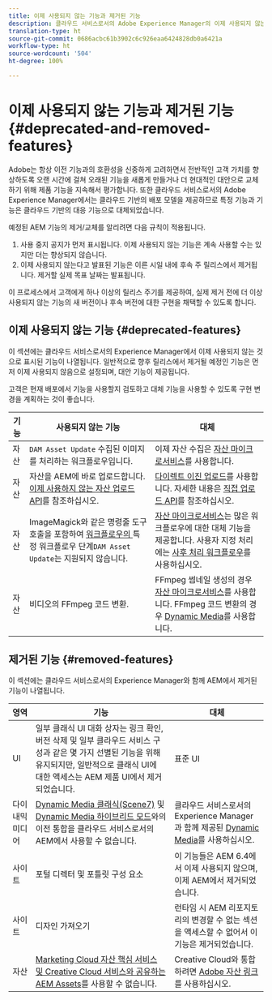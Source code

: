 ```yaml
---
title: 이제 사용되지 않는 기능과 제거된 기능
description: 클라우드 서비스로서의 Adobe Experience Manager의 이제 사용되지 않는 기능과 제거된 기능에 관한 릴리스 노트입니다.
translation-type: ht
source-git-commit: 0686acbc61b3902c6c926eaa6424828db0a6421a
workflow-type: ht
source-wordcount: '504'
ht-degree: 100%

---
```



# 이제 사용되지 않는 기능과 제거된 기능 {#deprecated-and-removed-features}

Adobe는 항상 이전 기능과의 호환성을 신중하게 고려하면서 전반적인 고객 가치를 향상하도록 오랜 시간에 걸쳐 오래된 기능을 새롭게 만들거나 더 현대적인 대안으로 교체하기 위해 제품 기능을 지속해서 평가합니다. 또한 클라우드 서비스로서의 Adobe Experience Manager에서는 클라우드 기반의 배포 모델을 제공하므로 특정 기능과 기능은 클라우드 기반의 대응 기능으로 대체되었습니다.

예정된 AEM 기능의 제거/교체를 알리려면 다음 규칙이 적용됩니다.

1. 사용 중지 공지가 먼저 표시됩니다. 이제 사용되지 않는 기능은 계속 사용할 수는 있지만 더는 향상되지 않습니다.
1. 이제 사용되지 않는다고 발표된 기능은 이른 시일 내에 후속 주 릴리스에서 제거됩니다. 제거할 실제 목표 날짜는 발표됩니다.

이 프로세스에서 고객에게 하나 이상의 릴리스 주기를 제공하여, 실제 제거 전에 더 이상 사용되지 않는 기능의 새 버전이나 후속 버전에 대한 구현을 채택할 수 있도록 합니다.

## 이제 사용되지 않는 기능 {#deprecated-features}

이 섹션에는 클라우드 서비스로서의 Experience Manager에서 이제 사용되지 않는 것으로 표시된 기능이 나열됩니다. 일반적으로 향후 릴리스에서 제거될 예정인 기능은 먼저 이제 사용되지 않음으로 설정되며, 대안 기능이 제공됩니다.

고객은 현재 배포에서 기능을 사용할지 검토하고 대체 기능을 사용할 수 있도록 구현 변경을 계획하는 것이 좋습니다.

| 기능 | 사용되지 않는 기능 | 대체 |
| ------------ | ------------------ | ----------- |
| 자산 | `DAM Asset Update` 수집된 이미지를 처리하는 워크플로우입니다. | 이제 자산 수집은 [자산 마이크로서비스](/help/assets/asset-microservices-overview.md)를 사용합니다. |
| 자산 | 자산을 AEM에 바로 업로드합니다. [이제 사용하지 않는 자산 업로드 API](/help/assets/developer-reference-material-apis.md#deprecated-asset-upload-api)를 참조하십시오. | [다이렉트 이진 업로드](/help/assets/add-assets.md)를 사용합니다. 자세한 내용은 [직접 업로드 API](/help/assets/developer-reference-material-apis.md#overview-binary-upload)를 참조하십시오. |
| 자산 | ImageMagick와 같은 명령줄 도구 호출을 포함하여 [ 워크플로우의 ](/help/assets/developer-reference-material-apis.md#post-processing-workflows-steps)특정 워크플로우 단계`DAM Asset Update`는 지원되지 않습니다. | [자산 마이크로서비스](/help/assets/asset-microservices-overview.md)는 많은 워크플로우에 대한 대체 기능을 제공합니다. 사용자 지정 처리에는 [사후 처리 워크플로우](/help/assets/asset-microservices-configure-and-use.md#post-processing-workflows)를 사용하십시오. |
| 자산 | 비디오의 FFmpeg 코드 변환. | FFmpeg 썸네일 생성의 경우 [자산 마이크로서비스](/help/assets/asset-microservices-overview.md)를 사용합니다. FFmpeg 코드 변환의 경우 [Dynamic Media](/help/assets/manage-video-assets.md)를 사용합니다. |

## 제거된 기능 {#removed-features}

이 섹션에는 클라우드 서비스로서의 Experience Manager와 함께 AEM에서 제거된 기능이 나열됩니다.

| 영역 | 기능 | 대체 |
| ------------ | ------------------ | ----------- |
| UI | 일부 클래식 UI 대화 상자는 링크 확인, 버전 삭제 및 일부 클라우드 서비스 구성과 같은 몇 가지 선별된 기능을 위해 유지되지만, 일반적으로 클래식 UI에 대한 액세스는 AEM 제품 UI에서 제거되었습니다. | 표준 UI |
| 다이내믹 미디어 | [Dynamic Media 클래식(Scene7)](https://helpx.adobe.com/kr/experience-manager/6-5/sites/administering/using/scene7.html) 및 [Dynamic Media 하이브리드 모드](https://helpx.adobe.com/kr/experience-manager/6-5/assets/using/config-dynamic.html)와의 이전 통합을 클라우드 서비스로서의 AEM에서 사용할 수 없습니다. | 클라우드 서비스로서의 Experience Manager과 함께 제공된 [Dynamic Media](/help/assets/dynamic-media/dynamic-media.md)를 사용하십시오. |
| 사이트 | 포털 디렉터 및 포틀릿 구성 요소 | 이 기능들은 AEM 6.4에서 이제 사용되지 않으며, 이제 AEM에서 제거되었습니다. |
| 사이트 | 디자인 가져오기 | 런타임 시 AEM 리포지토리의 변경할 수 없는 섹션을 액세스할 수 없어서 이 기능은 제거되었습니다. |
| 자산 | [Marketing Cloud 자산 핵심 서비스 및 Creative Cloud 서비스와 공유하는 AEM Assets](https://docs.adobe.com/content/help/en/experience-manager-65/administering/integration/configure-assets-cc-integration.html)를 사용할 수 없습니다. | Creative Cloud와 통합하려면 [Adobe 자산 링크](https://helpx.adobe.com/kr/enterprise/using/adobe-asset-link.html)를 사용하십시오. |
